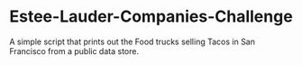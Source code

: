 # Estee-Lauder-Companies-Challenge
A simple script that prints out the Food trucks selling Tacos in San Francisco from a public data store.
